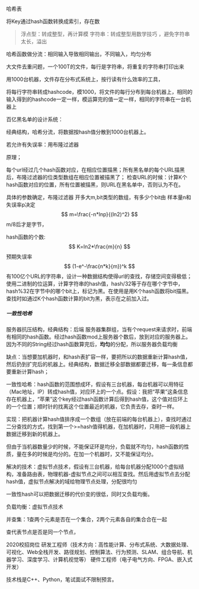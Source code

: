 哈希表

将Key通过hash函数转换成索引，存在数



>浮点型：转成整型，再计算模
>字符串：转成整型用数学技巧 ，避免字符串太长，溢出



哈希函数做分流：相同输入导致相同输出，不同输入，均匀分布

大文件去重问题，一个100T的文件，每行是字符串，将重复的字符串打印出来

用1000台机器，文件存在分布式系统上，按行读有什么效率的工具，

将每行字符串转成hashcode，模1000，将文件的每行分布到每台机器上，相同的输入得到的hashcode一定一样，模运算完的值一定一样，相同的字符串在一台机器上



百亿黑名单的设计系统：

经典结构，哈希分流，将数据按hash值分散到1000台机器上。

若允许有失误率：用布隆过滤器 

原理；

每个url经过几个hash函数对应，在相应位置描黑；所有黑名单的每个URL描黑后，布隆过滤器的位类型数组在相应位置被描黑了； 检查URL的时候：计算K个hash函数对应的位置，所有位置被描黑，则URL在黑名单中，否则认为不在。

具体的参数确定，布隆过滤器 开多大m,bit类型的数组，有多少个bit由 样本量n和失误率p决定
$$
m=\frac{-n*lnp}{(ln2)^2}
$$
m/8后才是字节，

hash函数的个数:
$$
K=ln2*\frac{m}{n}
$$
预期失误率
$$
(1-e^-\frac{n*k}{m})^k
$$
有100亿个URL的字符串，设计一种数据结构使得url的查找，存储空间变得极低；使用二进制的位运算，计算字符串的hash值，hash/32等于存在哪个字节中，hash%32在字节中的哪个bit上，标记为黑。在使用是用K个hash函数将bit描黑。查找时如通过K个hash函数计算的bit为黑，表示在之前加入过。



##### 一致性哈希

服务器抗压结构，经典结构：后端 服务器集群组，当有个request来请求时，前端有相同的hash函数。经过hash函数mod上服务器个数后，放到对应的服务器上。因为不同的String经过hash函数算完后，**均匀**的分配，所以服务器负载均衡

缺点：当想要加机器时，和hash表扩容一样，要把所以的数据重新计算hash值，然后扔到扩完后的机器上。经典结构，数据迁移全部数据都要迁移，每一条信息都要重新计算hash；

一致性哈希：hash函数的范围想成环，假设有三台机器，每台机器可以用特征（Mac地址，IP）转成hash值，对应环上的一个点。假设：我把“苹果”这条信息存在机器上，“苹果”这个key经过hash函数计算后得到hash值，这个值对应环上的一个位置；顺时针的找离这个位置最近的机器，它负责去存，查时一样。

实现：把机器计算hash值排序成一个数组（放在前端的每台机器上），查找时通过二分查找的方式，找到第一个>=hash值得机器，在加机器时，只用把一段机器上数据迁移到新的机器上。

但由于当机器数量少的时候，不能保证环是均分，负载就不均匀，hash函数的性质，量在多的时候是均分的。在加一个机器时，又不能保证均分。

解决的技术：虚拟节点技术，假设有三台机器，给每台机器分配1000个虚拟结构，准备路由表，物理机器-虚拟节点之间可以相互查找。然后用虚拟节点去分配hash值，虚拟节点解决的域给物理节点处理，分配很均匀

一致性hash可以把数据迁移的代价变的很低，同时又负载均衡。



负载均衡：虚拟节点技术



并查集：1查两个元素是否在一个集合，2两个元素各自的集合合在一起

查代表节点是否是同一个节点，



2020校招岗位 研发工程师（技术方向：高性能计算、分布式系统、大数据处理、可视化、Web全栈开发、路径规划、控制算法、行为预测、SLAM、组合导航、机器学习、深度学习、计算机视觉等） 硬件工程师（电子电气方向、FPGA、嵌入式开发）

技术栈是C++、Python，笔试面试不限制预言。